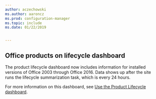 ```yaml
---
author: aczechowski
ms.author: aaroncz
ms.prod: configuration-manager
ms.topic: include
ms.date: 01/22/2019


---
```


## <a name="bkmk_lifecycle"></a> Office products on lifecycle dashboard
<!--3556026-->

The product lifecycle dashboard now includes information for installed versions of Office 2003 through Office 2016. Data shows up after the site runs the lifecycle summarization task, which is every 24 hours.

For more information on this dashboard, see [Use the Product Lifecycle dashboard](/sccm/core/clients/manage/asset-intelligence/product-lifecycle-dashboard).

